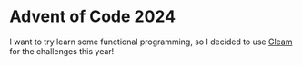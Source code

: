 # Advent of Code 2024

I want to try learn some functional programming, so I decided to use [Gleam](https://gleam.run) for the challenges this year!
